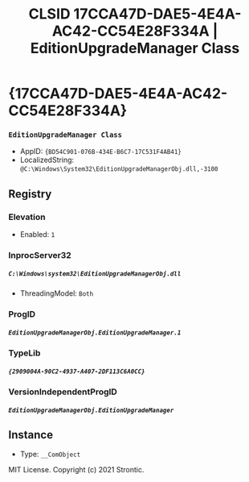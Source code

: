 ﻿---
title: "CLSID 17CCA47D-DAE5-4E4A-AC42-CC54E28F334A | EditionUpgradeManager Class"
excerpt: What is COM-Object CLSID 17CCA47D-DAE5-4E4A-AC42-CC54E28F334A?
---

# {17CCA47D-DAE5-4E4A-AC42-CC54E28F334A}

### `EditionUpgradeManager Class`
* AppID: `{BD54C901-076B-434E-B6C7-17C531F4AB41}`
* LocalizedString: `@C:\Windows\System32\EditionUpgradeManagerObj.dll,-3100`

## Registry


### Elevation

* Enabled: `1`

### InprocServer32

##### `C:\Windows\system32\EditionUpgradeManagerObj.dll`
* ThreadingModel: `Both`

### ProgID

##### `EditionUpgradeManagerObj.EditionUpgradeManager.1`

### TypeLib

##### `{2909004A-90C2-4937-A407-2DF113C6A0CC}`

### VersionIndependentProgID

##### `EditionUpgradeManagerObj.EditionUpgradeManager`

## Instance

* Type: `__ComObject`

MIT License. Copyright (c) 2021 Strontic.


